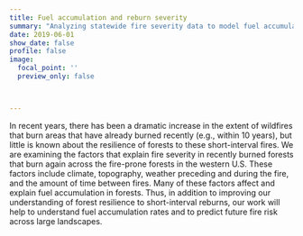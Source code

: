 ```yaml
---
title: Fuel accumulation and reburn severity
summary: "Analyzing statewide fire severity data to model fuel accumulation rates and predict fire seveirty in reburns"
date: 2019-06-01
show_date: false
profile: false
image:
  focal_point: ''
  preview_only: false



---
```


In recent years, there has been a dramatic increase in the extent of wildfires that burn areas that have already burned recently (e.g., within 10 years), but little is known about the resilience of forests to these short-interval fires. We are examining the factors that explain fire severity in recently burned forests that burn again across the fire-prone forests in the western U.S. These factors include climate, topography, weather preceding and during the fire, and the amount of time between fires. Many of these factors affect and explain fuel accumulation in forests. Thus, in addition to improving our understanding of forest resilience to short-interval reburns, our work will help to understand fuel accumulation rates and to predict future fire risk across large landscapes.